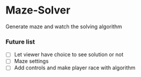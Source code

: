 # Maze-Solver

Generate maze and watch the solving algorithm

### Future list

- [ ] Let viewer have choice to see solution or not
- [ ] Maze settings
- [ ] Add controls and make player race with algorithm